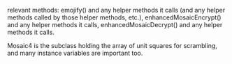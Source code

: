 relevant methods: emojify() and any helper methods it calls (and any helper methods called by those helper methods, etc.), enhancedMosaicEncrypt() and any helper methods it calls, enhancedMosaicDecrypt() and any helper methods it calls.

Mosaic4 is the subclass holding the array of unit squares for scrambling, and many instance variables are important too.
